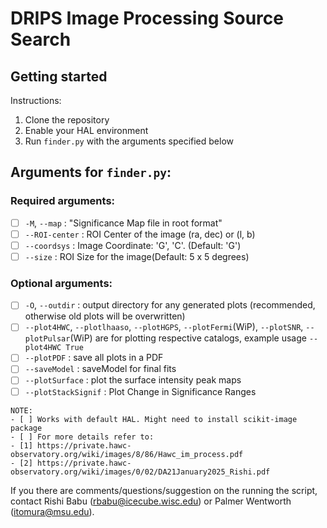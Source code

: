 # DRIPS Image Processing Source Search

## Getting started

Instructions:
1. Clone the repository
2. Enable your HAL environment
3. Run `finder.py` with the arguments specified below

## Arguments for `finder.py`:
### Required arguments:
- [ ] `-M`, `--map` : "Significance Map file in root format" 
- [ ] `--ROI-center` : ROI Center of the image (ra, dec) or (l, b)
- [ ] `--coordsys` : Image Coordinate: 'G', 'C'.  (Default: 'G') 
- [ ] `--size` : ROI Size for the image(Default: 5 x 5 degrees)
### Optional arguments:
- [ ] `-O`, `--outdir` : output directory for any generated plots (recommended, otherwise old plots will be overwritten)
- [ ] `--plot4HWC`, `--plotlhaaso`, `--plotHGPS`, `--plotFermi`(WiP), `--plotSNR`, `--plotPulsar`(WiP) are for plotting respective catalogs, example usage `--plot4HWC True`
- [ ] `--plotPDF` : save all plots in a PDF
- [ ] `--saveModel` : saveModel for final fits
- [ ] `--plotSurface` : plot the surface intensity peak maps
- [ ] `--plotStackSignif` : Plot Change in Significance Ranges

```
NOTE: 
- [ ] Works with default HAL. Might need to install scikit-image package
- [ ] For more details refer to:
- [1] https://private.hawc-observatory.org/wiki/images/8/86/Hawc_im_process.pdf
- [2] https://private.hawc-observatory.org/wiki/images/0/02/DA21January2025_Rishi.pdf

```

If you there are comments/questions/suggestion on the running the script, contact Rishi Babu (rbabu@icecube.wisc.edu) or Palmer Wentworth (itomura@msu.edu).


